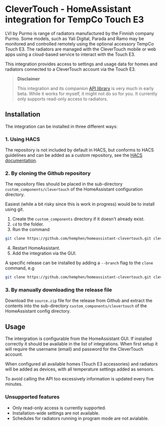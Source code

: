 # CleverTouch - HomeAssistant integration for TempCo Touch E3

LVI by Purmo is range of radiators manufactured by the Finnish company Purmo. Some
models, such as Yali Digital, Parada and Ramo may be monitored and controlled remotely
using the optional accessory TempCo Touch E3. The radiators are managed with the CleverTouch
mobile or web apps using a cloud-based service to interact with the Touch E3.

This integration provides access to settings and usage data for homes and radiators connected
to a CleverTouch account via the Touch E3.

> **Disclaimer**
>
> This integration and its companion [API library](https://github.com/hemphen/clevertouch) is very much in early beta. While it works for myself, it might not do so for you. It currently only supports read-only access to radiators.

## Installation

The integration can be installed in three different ways:

### 1. Using HACS
The repository is not included by default in HACS, but conforms to HACS guidelines and can be added as a custom repository, see the
[HACS documentation](https://hacs.xyz/docs/faq/custom_repositories/).

### 2. By cloning the Github repository
The repository files should be placed in the sub-directory `custom_components/clevertouch`
of the HomeAssistant configuration directory.

Easiest (while a bit risky since this is work in progress) would be to install using git.

1. Create the `custom_components` directory if it doesn't already exist.
2. `cd` to the folder.
3. Run the command

```bash
git clone https://github.com/hemphen/homeassistant-clevertouch.git clevertouch
```

4. Restart HomeAssistant.
5. Add the integration via the GUI.

A specific release can be installed by adding a `--branch` flag to the `clone` command, e.g

```bash
git clone https://github.com/hemphen/homeassistant-clevertouch.git clevertouch --branch v2.0.1
```

### 3. By manually downloading the release file

Download the `source.zip` file for the release from Github and extract the contents into the sub-directory `custom_components/clevertouch` of the HomeAssistant config directory.

## Usage

The intergration is configurable from the HomeAssistant GUI. If installed correctly it should be available in the list of integrations. When first setup it will require the username (email)
and password for the CleverTouch account.

When configured all available homes (Touch E3 accessories) and radiators will be added as devices, with all temperature settings
added as sensors.

To avoid calling the API too excessively information is updated every five minutes.

### Unsupported features

* Only read-only access is currently supported.
* Installation-wide settings are not available.
* Schedules for radiators running in program mode are not avialable.
